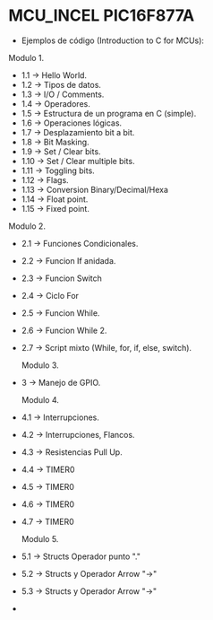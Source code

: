 # MCU_INCEL PIC16F877A

- Ejemplos de código (Introduction to C for MCUs):

Modulo 1.
- 1.1 -> Hello World.  
- 1.2 -> Tipos de datos.
- 1.3 -> I/O / Comments.
- 1.4 -> Operadores.
- 1.5 -> Estructura de un programa en C (simple).
- 1.6 -> Operaciones lógicas.
- 1.7 -> Desplazamiento bit a bit.
- 1.8 -> Bit Masking. 
- 1.9 -> Set / Clear bits.
- 1.10 -> Set / Clear multiple bits.
- 1.11 -> Toggling bits.
- 1.12 -> Flags.
- 1.13 -> Conversion Binary/Decimal/Hexa
- 1.14 -> Float point.
- 1.15 -> Fixed point.

Modulo 2.
- 2.1 -> Funciones Condicionales.
- 2.2 -> Funcion If anidada.
- 2.3 -> Funcion Switch
- 2.4 -> Ciclo For
- 2.5 -> Funcion While.
- 2.6 -> Funcion While 2.
- 2.7 -> Script mixto (While, for, if, else, switch).

  Modulo 3.
- 3 -> Manejo de GPIO.

  Modulo 4.
- 4.1 -> Interrupciones.
- 4.2 -> Interrupciones, Flancos.
- 4.3 -> Resistencias Pull Up.
- 4.4 -> TIMER0
- 4.5 -> TIMER0
- 4.6 -> TIMER0
- 4.7 -> TIMER0

   Modulo 5.
 - 5.1 -> Structs Operador punto "."
 - 5.2 -> Structs y Operador Arrow "->"
 - 5.3 -> Structs y Operador Arrow "->"
 - 



